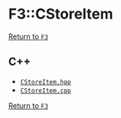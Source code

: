 # F3::CStoreItem

[Return to `F3`](/docs/F3.md)

## C++

- [`CStoreItem.hpp`](/c++/include/CStoreItem.hpp)
- [`CStoreItem.cpp`](/c++/source/CStoreItem.cpp)

[Return to `F3`](/docs/F3.md)